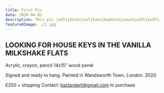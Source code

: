 ```yaml
---
title: First Pic
date: 2020-04-01
description: This pic jndfajknskvjnsfjkvncjkadsnckjsnvckjsdfnjkvdfn
featuredImage: ./1.jpg
---
```


## LOOKING FOR HOUSE KEYS IN THE VANILLA MILKSHAKE FLATS 

Acrylic, crayon, pencil
14x15" wood panel

Signed and ready to hang.
Painted in Wandsworth Town, London. 2020.

£250 + shipping
Contact: kazlandart@gmail.com to purchase